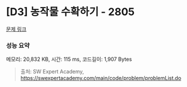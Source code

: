 # [D3] 농작물 수확하기 - 2805 

[문제 링크](https://swexpertacademy.com/main/code/problem/problemDetail.do?contestProbId=AV7GLXqKAWYDFAXB) 

### 성능 요약

메모리: 20,832 KB, 시간: 115 ms, 코드길이: 1,907 Bytes



> 출처: SW Expert Academy, https://swexpertacademy.com/main/code/problem/problemList.do
